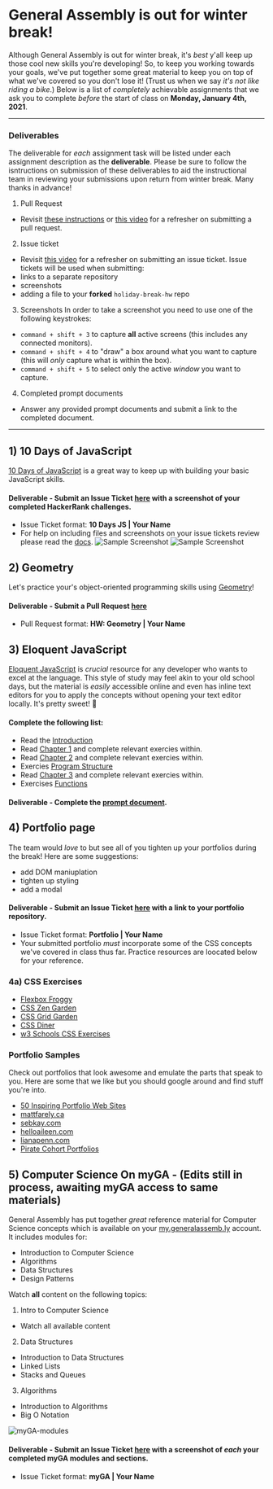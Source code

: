 # General Assembly is out for winter break! 

Although General Assembly is out for winter break, it's _best_ y'all keep up those cool new skills you're developing! So, to keep you working towards your goals, we've put together some great material to keep you on top of what we've covered so you don't lose it! (Trust us when we say _it's not like riding a bike_.) Below is a list of _completely_ achievable assignments that we ask you to complete _before_ the start of class on **Monday, January 4th, 2021**.

---

### Deliverables
The deliverable for _each_ assignment task will be listed under each assignment description as the **deliverable**. Please be sure to follow the isntructions on submission of these deliverables to aid the instructional team in reviewing your submissions upon return from winter break. Many thanks in advance! 

1. Pull Request
- Revisit [these instructions](https://git.generalassemb.ly/jd-seir-6/homework-submissions#the-submission-process) or [this video](https://generalassembly.zoom.us/rec/play/ZRPG6hQOpLlimRV6KUcM4fYIKnjhsxJlNzETdVJtxbjFhjI1uYk3K3P9RaCkMTngZ7cy9100ORGDWYSU.kjtGdmWVlsg2SLD9?continueMode=true&_x_zm_rtaid=D8BY2eX2Qyuc4K_iZEczKA.1608064496797.6b2ae08a4ec190478a3d35ebf1d70b24&_x_zm_rhtaid=943) for a refresher on submitting a pull request. 
2. Issue ticket
- Revisit [this video](https://generalassembly.zoom.us/rec/play/BU0sZNWQk_rhNQLgOne-Z4OTZTkHLuiKpqcxKeottptqD-wI0ktzeZf8kBtBDoEZiMmR7wuRkdCVApik.uP7s20BA5kfLhiNK?_x_zm_rhtaid=230&_x_zm_rtaid=33fKPMeORDaHmG7P4PM-_Q.1608089082639.240ac1097cd319104766bfe5c32a11c6&autoplay=true&continueMode=true&startTime=1608068325000) for a refresher on submitting an issue ticket. Issue tickets will be used when submitting:
- links to a separate repository
- screenshots
- adding a file to your **forked** `holiday-break-hw` repo
3. Screenshots
In order to take a screenshot you need to use one of the following keystrokes:
- `command + shift + 3` to capture **all** active screens (this includes any connected monitors).
- `command + shift + 4` to "draw" a box around what you want to capture (this will _only_ capture what is within the box).
- `command + shift + 5` to select only the active _window_ you want to capture.
4. Completed prompt documents
- Answer any provided prompt documents and submit a link to the completed document. 

---

## 1) 10 Days of JavaScript
[10 Days of JavaScript](https://www.hackerrank.com/domains/tutorials/10-days-of-javascript) is a great way to keep up with building your basic JavaScript skills. 
#### Deliverable - Submit an Issue Ticket [here](https://git.generalassemb.ly/jd-seir-6/holiday-break-hw/issues) with a screenshot of your completed HackerRank challenges.
- Issue Ticket format: **10 Days JS | Your Name**
- For help on including files and screenshots on your issue tickets review please read the [docs](https://docs.github.com/en/free-pro-team@latest/github/managing-your-work-on-github/file-attachments-on-issues-and-pull-requests).
![Sample Screenshot](https://i.imgur.com/wJ4bTCF.png)
![Sample Screenshot](https://i.imgur.com/IPONb6a.png)

## 2) Geometry
Let's practice your's object-oriented programming skills using [Geometry](https://git.generalassemb.ly/jd-seir-6/js-geometry)! 
#### Deliverable - Submit a Pull Request [here](https://git.generalassemb.ly/jd-seir-6/js-geometry/pulls)
- Pull Request format: **HW: Geometry | Your Name**

## 3) Eloquent JavaScript 
[Eloquent JavaScript](https://eloquentjavascript.net/) is _crucial_ resource for any developer who wants to excel at the language. This style of study may feel akin to your old school days, but the material is _easily_ accessible online and even has inline text editors for you to apply the concepts without opening your text editor locally. It's pretty sweet! 🚀

#### Complete the following list:
- Read the [Introduction](https://eloquentjavascript.net/00_intro.html)
- Read [Chapter 1](https://eloquentjavascript.net/01_values.html) and complete relevant exercies within. 
- Read [Chapter 2](https://eloquentjavascript.net/02_program_structure.html) and complete relevant exercies within. 
- Exercies [Program Structure](https://eloquentjavascript.net/02_program_structure.html#h_TcUD2vzyMe)
- Read [Chapter 3](https://eloquentjavascript.net/03_functions.html) and complete relevant exercies within. 
- Exercises [Functions](https://eloquentjavascript.net/03_functions.html#h_TcUD2vzyMe)
#### Deliverable - Complete the [prompt document](https://git.generalassemb.ly/jd-seir-6/holiday-break-hw/blob/master/eloquent.js).

## 4) Portfolio page 
The team would _love_ to but see all of you tighten up your portfolios during the break! Here are some suggestions: 

- add DOM maniuplation
- tighten up styling
- add a modal
#### Deliverable - Submit an Issue Ticket [here](https://git.generalassemb.ly/jd-seir-6/holiday-break-hw/issues) with a link to your portfolio repository.
- Issue Ticket format: **Portfolio | Your Name**
- Your submitted portfolio _must_ incorporate some of the CSS concepts we've covered in class thus far. Practice resources are loocated below for your reference. 

### 4a) CSS Exercises
- [Flexbox Froggy](https://flexboxfroggy.com/)
- [CSS Zen Garden](http://www.csszengarden.com/)
- [CSS Grid Garden](http://www.csszengarden.com/)
- [CSS Diner](https://flukeout.github.io/#)
- [w3 Schools CSS Exercises](http://webdevable.com/w3schools/css/exercisef5ec.html?filename=exercise_syntax1_)

### Portfolio Samples
Check out portfolios that look awesome and emulate the parts that speak to you. Here are some that we like but you should google around and find stuff you're into.
 
 - [50 Inspiring Portfolio Web Sites](https://speckyboy.com/creative-portfolios-of-50-designers/)
 - [mattfarely.ca](http://mattfarley.ca/)
 - [sebkay.com](http://sebkay.com/)
 - [helloaileen.com](http://helloaileen.com)
 - [lianapenn.com](https://www.lianapenn.com/)
 - [Pirate Cohort Portfolios](https://docs.google.com/spreadsheets/d/1r5sAr-cW6WjmpJoSx3KIqftFGzkQ3cdSEY-97PWqrLU/edit#gid=0)


## 5) Computer Science On myGA - (Edits still in process, awaiting myGA access to same materials)

General Assembly has put together _great_ reference material for Computer Science concepts which is available on your [my.generalassemb.ly](https://my.generalassemb.ly/) account.  It includes modules for: 

- Introduction to Computer Science
- Algorithms
- Data Structures
- Design Patterns

Watch **all** content on the following topics:
1. Intro to Computer Science 
- Watch all available content
2. Data Structures
- Introduction to Data Structures
- Linked Lists
- Stacks and Queues
3. Algorithms
- Introduction to Algorithms
- Big O Notation

![myGA-modules](https://i.imgur.com/bNIWcxI.png)

#### Deliverable - Submit an Issue Ticket [here](https://git.generalassemb.ly/jd-seir-6/holiday-break-hw/issues) with a screenshot of _each_ your completed myGA modules and sections.
- Issue Ticket format: **myGA | Your Name**


